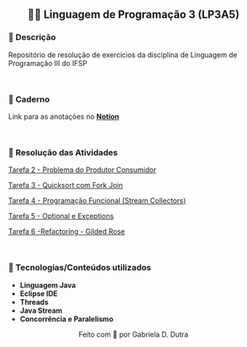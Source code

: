 <div align="center">

## 👩‍💻 Linguagem de Programação 3 (LP3A5)

</div>


### 📄 Descrição

Repositório de resolução de exercícios da disciplina de Linguagem de Programação III do IFSP

</br>

### 📝 Caderno 

Link para as anotações no **[Notion](https://imaginary-learning-aaa.notion.site/LP3A5-Linguagem-de-Programa-o-3-0869e47cff554d42bd34e61f5b2f0f6f)**

</br>

### 🚀 Resolução das Atividades

[Tarefa 2 - Problema do Produtor Consumidor](https://github.com/gabrieladutra/lp3a5/tree/master/src/main/java/tarefa2_produtor_consumidor)

[Tarefa 3 - Quicksort com Fork Join](https://github.com/gabrieladutra/lp3a5/tree/master/src/main/java/tarefa3_programacao_concorrente)


[Tarefa 4 - Programação Funcional (Stream Collectors)](https://github.com/gabrieladutra/lp3a5/tree/master/src/main/java/tarefa4_programacao_funcional)



[Tarefa 5 - Optional e Exceptions](https://github.com/gabrieladutra/lp3a5/tree/master/src/main/java/tarefa5_optional_exceptions)


[Tarefa 6 -Refactoring - Gilded Rose](https://github.com/gabrieladutra/lp3a5/tree/master/src/main/java/tarefa6_gilded_rose)


</br>

### 🔧 Tecnologias/Conteúdos utilizados

- **Linguagem Java** 
- **Eclipse IDE**
- **Threads**
- **Java Stream** 
- **Concorrência e Paralelismo**



<div align="center">
Feito com 💜 por Gabriela D. Dutra
</div>
